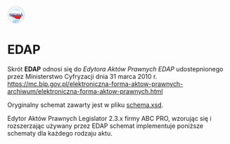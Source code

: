 ![Image](images/logo_1.gif)
# EDAP

Skrót **EDAP** odnosi się do *Edytora Aktów Prawnych EDAP* udostepnionego przez Ministerstwo Cyfryzacji dnia 31 marca 2010 r.
https://mc.bip.gov.pl/elektroniczna-forma-aktow-prawnych-archiwum/elektroniczna-forma-aktow-prawnych.html

Oryginalny schemat zawarty jest w pliku [schema.xsd](schema.xsd).

Edytor Aktów Prawnych Legislator 2.3.x firmy ABC PRO, wzorując się i rozszerzając używany przez EDAP schemat implementuje poniższe schematy dla każdego rodzaju aktu.